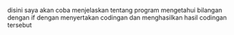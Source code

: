 disini saya akan coba menjelaskan tentang program mengetahui bilangan dengan if
dengan menyertakan codingan
dan menghasilkan hasil codingan tersebut
